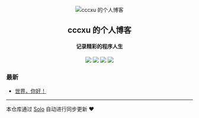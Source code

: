 <p align="center"><img alt="cccxu 的个人博客" src="https://static.b3log.org/images/brand/solo-32.png"></p><h2 align="center">
cccxu 的个人博客
</h2>

<h4 align="center">记录精彩的程序人生</h4>
<p align="center"><a title="cccxu 的个人博客" target="_blank" href="https://github.com/cccxu/solo-blog"><img src="https://img.shields.io/github/last-commit/cccxu/solo-blog.svg?style=flat-square&color=FF9900"></a>
<a title="GitHub repo size in bytes" target="_blank" href="https://github.com/cccxu/solo-blog"><img src="https://img.shields.io/github/repo-size/cccxu/solo-blog.svg?style=flat-square"></a>
<a title="Solo Version" target="_blank" href="https://github.com/b3log/solo/releases"><img src="https://img.shields.io/badge/solo-3.6.5-f1e05a.svg?style=flat-square&color=blueviolet"></a>
<a title="Hits" target="_blank" href="https://github.com/b3log/hits"><img src="https://hits.b3log.org/cccxu/solo-blog.svg"></a></p>

### 最新

* [世界，你好！](http://cccxu.cn/hello-solo)



---

本仓库通过 [Solo](https://github.com/b3log/solo) 自动进行同步更新 ❤️ 